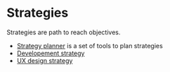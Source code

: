# Strategies

Strategies are path to reach objectives.

* [Strategy planner](https://github.com/esteem8app/esteem8app.github.io/blob/master/docs/strategies/Strategy-planner.md) is a set of tools to plan strategies
* [Developement strategy](https://github.com/esteem8app/esteem8app.github.io/blob/master/docs/strategies/Developement-strategy.md)
* [UX design strategy](https://github.com/esteem8app/esteem8app.github.io/blob/master/docs/strategies/UX-design-strategy.md)
